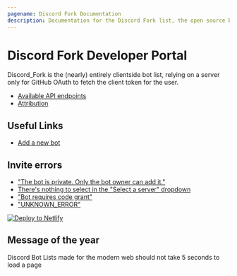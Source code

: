```yaml
---
pagename: Discord Fork Documentation
description: Documentation for the Discord Fork list, the open source bot listing website.
---
```


# Discord Fork Developer Portal
Discord_Fork is the (nearly) entirely clientside bot list, relying on a server only for GitHub OAuth to fetch the client token for the user.

- [Available API endpoints](/docs/api-reference)
- [Attribution](/docs/attribution)

## Useful Links
- [Add a new bot](/edit)

## Invite errors
- ["The bot is private. Only the bot owner can add it."](/docs/bot-private-error)
- [There's nothing to select in the "Select a server" dropdown](/docs/bot-no-servers)
- ["Bot requires code grant"](/docs/bot-requires-code-grant)
- ["UNKNOWN_ERROR"](/docs/bot-unknown-error)

[![Deploy to Netlify](https://www.netlify.com/img/deploy/button.svg)](https://app.netlify.com/start/deploy?repository=https://github.com/Terminal/Discord_Fork)

## Message of the year
Discord Bot Lists made for the modern web should not take 5 seconds to load a page

